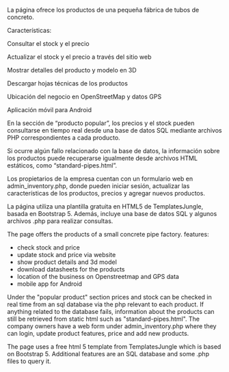 La página ofrece los productos de una pequeña fábrica de tubos de concreto.

Características:

Consultar el stock y el precio

Actualizar el stock y el precio a través del sitio web

Mostrar detalles del producto y modelo en 3D

Descargar hojas técnicas de los productos

Ubicación del negocio en OpenStreetMap y datos GPS

Aplicación móvil para Android

En la sección de “producto popular”, los precios y el stock pueden consultarse en tiempo real desde una base de datos SQL mediante archivos PHP correspondientes a cada producto.

Si ocurre algún fallo relacionado con la base de datos, la información sobre los productos puede recuperarse igualmente desde archivos HTML estáticos, como “standard-pipes.html”.

Los propietarios de la empresa cuentan con un formulario web en admin_inventory.php, donde pueden iniciar sesión, actualizar las características de los productos, precios y agregar nuevos productos.

La página utiliza una plantilla gratuita en HTML5 de TemplatesJungle, basada en Bootstrap 5. Además, incluye una base de datos SQL y algunos archivos .php para realizar consultas.





The page offers the products of a small concrete pipe factory. 
features:
- check stock and price
- update stock and price via website 
- show product details and 3d model
- download datasheets for the products
- location of the business on Openstreetmap and GPS data
- mobile app for Android



Under the "popular product" section prices and stock can be checked in real time from an sql database via the php relevant to each product.
If anything related to the database fails, information about the products can still be retrieved from static html  such as "standard-pipes.html". 
The company owners have a web form under admin_inventory.php where they can login, update product features, price and add new products. 

The page uses a free html 5 template from TemplatesJungle which is based on Bootstrap 5. 
Additional features are an SQL database and some .php files to query it. 


